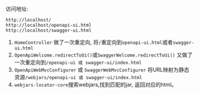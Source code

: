 
访问地址:

```
http://localhost/
http://localhost/openapi-ui.html
http://localhost/swagger-ui.html
```

1. `HomeController` 做了一次重定向, 将`/`重定向到`openapi-ui.html`或者`swagger-ui.html`
2. `OpenApiWelcome.redirectToUi()`或`SwaggerWelcome.redirectToUi()` 又做了一次重定向到`/openapi-ui 或 swagger-ui/index.html`
3. `OpenApiWebMvcConfigurer` 或 `SwaggerWebMvcConfigurer` 将URL映射为静态资源`/webjars/openapi-ui 或 swagger-ui/index.html`
4. `webjars-locator-core`搜索webjars,找到匹配的jar, 返回对应的html。


